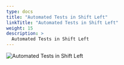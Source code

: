 ```yaml
---
type: docs
title: "Automated Tests in Shift Left"
linkTitle: "Automated Tests in Shift Left"
weight: 15
description: >
  Automated Tests in Shift Left
---
```


![Automated Tests in Shift Left](/images/bootcamp-slides/automated-tests-bootcamp/Slide15.PNG)
